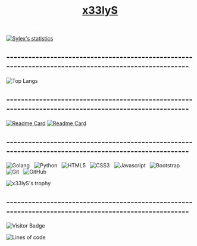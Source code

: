 <div align="center" style="color:white"><h1><a href="https://x33lys.github.io/">x33lyS</a></h1></div>
<span style="color:white">some *This is Blue italic.* text</span>

[![Sylex's statistics](https://github-readme-stats.vercel.app/api?username=x33lyS&show_icons=true&bg_color=000000&text_color=FFFFFF&title_color=FFFFFF&icon_color=FF0C00&border_radius=30&hide=issues)](#)

## -----------------------------------------------------------------------------------------------------

![Top Langs](https://github-readme-stats.vercel.app/api/top-langs/?username=x33lyS&hide=TeX&layout=compact&bg_color=000000&text_color=FFFFFF&title_color=FFFFFF&icon_color=FF0C00&border_radius=30)

## -----------------------------------------------------------------------------------------------------
<a href="https://groupie-tracker-x33lys.herokuapp.com/">![Readme Card](https://github-readme-stats.vercel.app/api/pin/?username=x33lyS&repo=Groupie-tracker&bg_color=000000&text_color=FFFFFF&title_color=FFFFFF&icon_color=FF0C00&border_radius=30)</a>
<a href="https://github.com/x33lyS/WebDev">![Readme Card](https://github-readme-stats.vercel.app/api/pin/?username=x33lyS&repo=WebDev&bg_color=000000&text_color=FFFFFF&title_color=FFFFFF&icon_color=FF0C00&border_radius=30)</a>

## -----------------------------------------------------------------------------------------------------

![Golang](https://img.shields.io/badge/-Golang-black?logo=go&style=for-the-badge)&nbsp;&nbsp;
![Python](https://img.shields.io/badge/-Python-black?logo=python&style=for-the-badge)&nbsp;&nbsp;
![HTML5](https://img.shields.io/badge/-HTML5-black?logo=html5&style=for-the-badge)&nbsp;&nbsp;
![CSS3](https://img.shields.io/badge/-CSS3-black?logo=css3&style=for-the-badge)&nbsp;&nbsp;
![Javascript](https://img.shields.io/badge/-Javascript-black?logo=javascript&style=for-the-badge)&nbsp;&nbsp;
![Bootstrap](https://img.shields.io/badge/-Bootstrap-black?logo=bootstrap&style=for-the-badge)&nbsp;&nbsp;
![Git](https://img.shields.io/badge/-Git-black?logo=git&style=for-the-badge)&nbsp;&nbsp;
![GitHub](https://img.shields.io/badge/-GitHub-black?logo=github&style=for-the-badge)&nbsp;&nbsp;
</br>


![x33lyS's trophy](https://hacked-github-stat-trophies.vercel.app/?username=x33lyS&theme=dracula&column=5&rank=SECRET,SSS,SS,S,AAA,AA,A,B&margin-w=18&margin-h=10&title=MultiLanguage,AllSuperRank,Joined2020,Commit,Repositories)

## -----------------------------------------------------------------------------------------------------

![Visitor Badge](https://visitor-badge.laobi.icu/badge?page_id=x33lyS.x33lyS)


![Lines of code](https://img.shields.io/badge/From%20Hello%20World%20I%27ve%20Written-1.9%20million%20lines%20of%20code-white)
